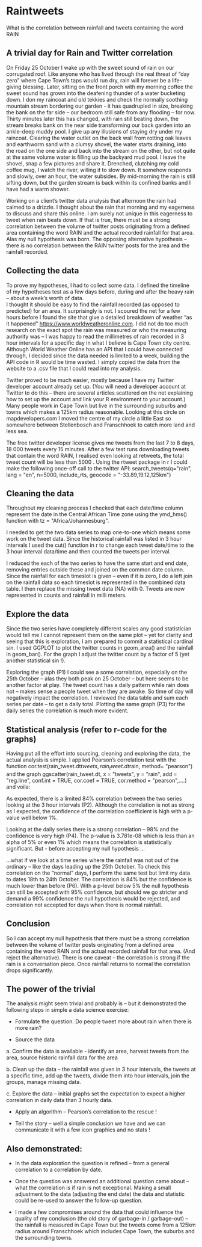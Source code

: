 # Raintweets
What is the correlation between rainfall and tweets containing the word RAIN

## A trivial day for Rain and Twitter correlation

On Friday 25 October I wake up with the sweet sound of rain on our corrugated roof. Like anyone who has lived through the real threat of “day zero” where Cape Town’s taps would run dry, rain will forever be a life-giving blessing. Later, sitting on the front porch with my morning coffee the sweet sound has grown into the deafening thunder of a water bucketing down.  I don my raincoat and old tekkies and check the normally soothing mountain stream bordering our garden - it has quadrupled in size, breaking the bank on the far side – our bedroom still safe from any flooding – for now.  Thirty minutes later this has changed, with rain still beating down, the stream breaks bank on the near side transforming our back garden into an ankle-deep muddy pool.  I give up any illusions of staying dry under my raincoat.  Clearing the water outlet on the back wall from rotting oak leaves and earthworm sand with a clumsy shovel, the water starts draining, into the road on the one side and back into the stream on the other, but not quite at the same volume water is filling up the backyard mud pool.  I leave the shovel, snap a few pictures and share it.  Drenched, clutching my cold coffee mug, I watch the river, willing it to slow down.  It somehow responds and slowly, over an hour, the water subsides.  By mid-morning the rain is still sifting down, but the garden stream is back within its confined banks and I have had a warm shower. 

Working on a client’s twitter data analysis that afternoon the rain had calmed to a drizzle.  I thought about the rain that morning and my eagerness to discuss and share this online.  I am surely not unique in this eagerness to tweet when rain beats down.  If that is true, there must be a strong correlation between the volume of twitter posts originating from a defined area containing the word RAIN and the actual recorded rainfall for that area.  Alas my null hypothesis was born.  The opposing alternative hypothesis – there is no correlation between the RAIN twitter posts for the area and the rainfall recorded.

## Collecting the data
To prove my hypotheses, I had to collect some data.
I defined the timeline of my hypotheses test as a few days before, during and after the heavy rain – about a week’s worth of data.  
I thought it should be easy to find the rainfall recorded (as opposed to predicted) for an area. It surprisingly is not.  I scoured the net for a few hours before I found the site that give a detailed breakdown of weather “as it happened” https://www.worldweatheronline.com.  I did not do too much research on the exact spot the rain was measured or who the measuring authority was – I was happy to read the millimetres of rain recorded in 3 hour intervals for a specific day in what I believe is Cape Town city centre.  Although World Weather Online has an API that I could have connected through, I decided since the data needed is limited to a week, building the API code in R would be time wasted.  I simply copied the data from the website to a .csv file that I could read into my analysis. 

Twitter proved to be much easier, mostly because I have my Twitter developer account already set up. (You will need a developer account at Twitter to do this – there are several articles scattered on the net explaining how to set up the account and link your R environment to your account.) Many people work in Cape Town but live in the surrounding suburbs and towns which makes a 125km radius reasonable.  Looking at this circle on mapdevelopers.com I moved the centre of my circle a little East so somewhere between Stellenbosch and Franschhoek to catch more land and less sea.  

The free twitter developer license gives me tweets from the last 7 to 8 days, 18 000 tweets every 15 minutes. After a few test runs downloading tweets that contain the word RAIN, I realised even looking at retweets, the total tweet count will be less than 5000 .  Using the rtweet package in r I could make the following once-off call to the twitter API:
search_tweets(q="rain", lang = "en", n=5000, include_rts, geocode = "-33.89,19.12,125km")

## Cleaning the data
Throughout my cleaning process I checked that each date/time column represent the date in the Central African Time zone using the ymd_hms() function with tz = "Africa/Johannesburg".

I needed to get the two data series to map one-to-one which means some work on the tweet data.  Since the historical rainfall was listed in 3 hour intervals I used the cut() function in r to change each tweet date/time to the 3 hour interval data/time and then counted the tweets per interval.

I reduced the each of the two series to have the same start and end date, removing entries outside these and joined on the common date column. Since the rainfall for each timeslot is given – even if it is zero, I do a left join on the rainfall data so each timeslot is represented in the combined data table.  I then replace the missing tweet data (NA) with 0.  Tweets are now represented in counts and rainfall in milli meters.

## Explore the data
Since the two series have completely different scales any good statistician would tell me I cannot represent them on the same plot – yet for clarity and seeing that this is exploration, I am prepared to commit a statistical cardinal sin.  I used GGPLOT to plot the twitter counts in geom_area() and the rainfall in geom_bar().  For the graph I adjust the twitter count by a factor of 5 (yet another statistical sin !).  
 
Exploring the graph (P1) I could see a some correlation, especially on the 25th  October – alas they both peak on 25 October – but here seems to be another factor at play.  The tweet count has a daily pattern while rain does not – makes sense a people tweet when they are awake.  So time of day will negatively impact the correlation.
I reviewed the data table and sum each series per date – to get a daily total.  Plotting the same graph (P3) for the daily series the correlation is much more evident.
 
## Statistical analysis (refer to r-code for the graphs)
Having put all the effort into sourcing, cleaning and exploring the data, the actual analysis is simple.
I applied Pearson’s correlation test with the function 
cor.test(rain_tweet.dt$tweets, rain_tweet.dt$rain, method= "pearson")
and the graph 
ggscatter(rain_tweet.dt, x = "tweets", y = "rain", add = "reg.line", conf.int = TRUE, cor.coef = TRUE, cor.method = "pearson",….)
 and voila:

As expected, there is a limited 84% correlation between the two series looking at the 3 hour intervals (P2).  Although the correlation is not as strong as I expected, the confidence of the correlation coefficient is high with a p-value well below 1%.
 
Looking at the daily series there is a strong correlation – 98% and the confidence is very high (P4).  The p-value is 3.781e-08 which is less than an alpha of 5% or even 1% which means the correlation is statistically significant.
But - before accepting my null hypothesis …
 
…what if we look at a time series where the rainfall was not out of the ordinary – like the days leading up the 25th October.  To check this correlation on the “normal” days, I perform the same test but limit my data to dates 18th to 24th October.
The correlation is 84% but the confidence is much lower than before (P6).  With a p-level below 5% the null hypothesis can still be accepted with 95% confidence, but should we go stricter and demand a 99% confidence the null hypothesis would be rejected, and correlation not accepted for days when there is normal rainfall.
 
## Conclusion
So I can accept my null hypothesis that there must be a strong correlation between the volume of twitter posts originating from a defined area containing the word RAIN and the actual recorded rainfall for that area.  (And reject the alternative).  There is one caveat – the correlation is strong if the rain is a conversation piece.  Once rainfall returns to normal the correlation drops significantly.

## The power of the trivial
The analysis might seem trivial and probably is – but it demonstrated the following steps in simple a data science exercise:
*	Formulate the question.  Do people tweet more about rain when there is more rain?

*	Source the data 

a.	Confirm the data is available - identify an area, harvest tweets from the area, source historic rainfall data for the area

b.	Clean up the data – the rainfall was given in 3 hour intervals, the tweets  at a specific time, add up the tweets, divide them into 
 hour intervals, join the groups, manage missing data.

c.	Explore the data – initial graphs set the expectation to expect a higher correlation in daily data than 3 hourly data.

*	Apply an algorithm – Pearson’s correlation to the rescue !

*	Tell the story – well a simple conclusion we have and we can communicate it with a few icon graphics and no stats !

## Also demonstrated:

*	In the data exploration the question is refined – from a general correlation to a correlation by date.

*	Once the question was answered an additional question came about – what the correlation is if rain is not exceptional.  Making a small adjustment to the data (adjusting the end date) the data and statistic could be re-used to answer the follow-up question.

*	I made a few compromises around the data that could influence the quality of my conclusion (the old story of garbage-in / garbage-out) – the rainfall is measured in Cape Town but the tweets come from a 125km radius around Franschhoek which includes Cape Town, the suburbs and the surrounding towns. 

